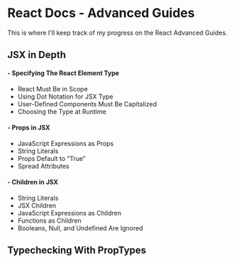 # React Docs - Advanced Guides
This is where I'll keep track of my progress on the React Advanced Guides.

## JSX in Depth

#### - Specifying The React Element Type
+ React Must Be in Scope
+ Using Dot Notation for JSX Type
+ User-Defined Components Must Be Capitalized
+ Choosing the Type at Runtime
#### - Props in JSX
+ JavaScript Expressions as Props
+ String Literals
+ Props Default to “True”
+ Spread Attributes
#### - Children in JSX
+ String Literals
+ JSX Children
+ JavaScript Expressions as Children
+ Functions as Children
+ Booleans, Null, and Undefined Are Ignored

## Typechecking With PropTypes
